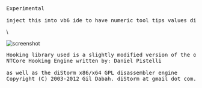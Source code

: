 <pre>
Experimental

inject this into vb6 ide to have numeric tool tips values display hex along side decimal value.
</pre>\

![screenshot](https://github.com/dzzie/addins/blob/master/hex_tooltip/screen_shot.png)

<pre>
Hooking library used is a slightly modified version of the open source x86/x64 
NTCore Hooking Engine written by: Daniel Pistelli <ntcore@gmail.com>

as well as the diStorm x86/x64 GPL disassembler engine
Copyright (C) 2003-2012 Gil Dabah. diStorm at gmail dot com.

</pre>




